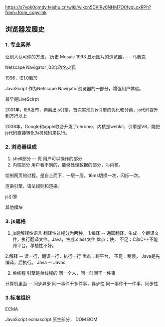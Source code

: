 https://s7vpk0qmdy.feishu.cn/wiki/wikcn5DKlRy0NHM7O0fyqLoxRPh?from=from_copylink

## 浏览器发展史
### 1. 专业素养
让别人认可你的方法。
历史
Mosaic 1993 显示图片的浏览器，---马赛克

Netscape Navigator ,03年改名火狐

1996，IE1.0雏形

JavaScript 作为Netscape Navigator浏览器的一部分，增强用户体验。

最早是LiveScirpt

2001年，IE6发布，剥离出js引擎，首次实现对js引擎的优化和分离，js代码提升到万行以上

2008年，Google和apple联合开发了chrome，内核是webkit，引擎是V8，能把js代码直接转化为机械码来执行。


### 2. 浏览器组成
1. shell部分 -- 壳
用户可以操作的部分
2. 内核部分 
用户看不到的，能够处理数据的部分，叫内核。

绘制网页的过程，是自上而下，一层一层。16ms切换一次，闪烁一次。

渲染引擎，语法规则和渲染。

js引擎

其他模块

### 3. js逼格
1. js是解释性语言
翻译性过程分为两种，
1.编译 -- 通篇翻译，生成一个翻译文件，执行翻译文件。Java，生成.class文件
优点：快，
不足：C和C++不能跨平台，移植性不好。

2.解释 -- 读一行，翻译一行，执行一行
优点：跨平台，
不足：稍慢，
Java是先编译，后执行。
Java -- Javac 

2. 单线程
引擎是单线程的
同一个人，同一时间干一件事

计算机里面 -- 同步异步
同一事件干多件事，异步性
同一事件干一件事，同步性

### 3.标准组织
ECMA

JavaScript
ecmascript 原生部分，
DOM 
BOM